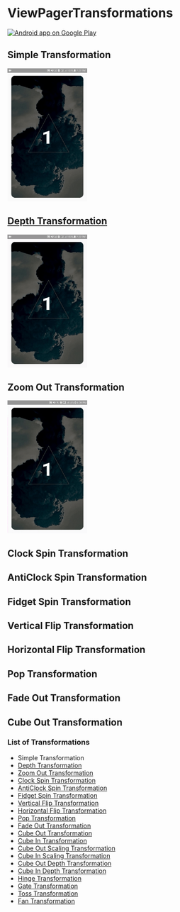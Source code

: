 # ViewPagerTransformations

<a href="https://goo.gl/WXW8Dc">
  <img alt="Android app on Google Play" src="https://developer.android.com/images/brand/en_app_rgb_wo_45.png" />
</a>

## Simple Transformation
<img src="Extras/Simple.gif" width="180" height="300"/>

## [Depth Transformation](https://github.com/dipanshukr/ViewPagerTransformations/wiki/Depth-Transformation)
<img src="Extras/Depth.gif" width="180" height="300"/>

## Zoom Out Transformation
<img src="Extras/Zoom Out.gif" width="180" height="300"/>

## Clock Spin Transformation


## AntiClock Spin Transformation


## Fidget Spin Transformation


## Vertical Flip Transformation


## Horizontal Flip Transformation


## Pop Transformation


## Fade Out Transformation


## Cube Out Transformation


### List of Transformations

* Simple Transformation
* [Depth Transformation](https://github.com/dipanshukr/ViewPagerTransformations/wiki/Depth-Transformation)
* [Zoom Out Transformation](https://github.com/dipanshukr/ViewPagerTransformations/wiki/Zoom-Out-Transformation)
* [Clock Spin Transformation](https://github.com/dipanshukr/ViewPagerTransformations/wiki/Clock-Spin-Transformation)
* [AntiClock Spin Transformation](https://github.com/dipanshukr/ViewPagerTransformations/wiki/AntiClock-Spin-Transformation)
* [Fidget Spin Transformation](https://github.com/dipanshukr/ViewPagerTransformations/wiki/Fidget-Spin-Transformation)
* [Vertical Flip Transformation](https://github.com/dipanshukr/ViewPagerTransformations/wiki/Vertical-Flip-Transformation)
* [Horizontal Flip Transformation](https://github.com/dipanshukr/ViewPagerTransformations/wiki/Horizontal-Flip-Transformation)
* [Pop Transformation](https://github.com/dipanshukr/ViewPagerTransformations/wiki/Pop-Transformation)
* [Fade Out Transformation](https://github.com/dipanshukr/ViewPagerTransformations/wiki/Fade-Out-Transformation)
* [Cube Out Transformation](https://github.com/dipanshukr/ViewPagerTransformations/wiki/Cube-Out-Transformation)
* [Cube In Transformation](https://github.com/dipanshukr/ViewPagerTransformations/wiki/Cube-In-Transformation)
* [Cube Out Scaling Transformation](https://github.com/dipanshukr/ViewPagerTransformations/wiki/Cube-Out-Scaling-Transformation)
* [Cube In Scaling Transformation](https://github.com/dipanshukr/ViewPagerTransformations/wiki/Cube-In-Scaling-Transformation)
* [Cube Out Depth Transformation](https://github.com/dipanshukr/ViewPagerTransformations/wiki/Cube-Out-Depth-Transformation)
* [Cube In Depth Transformation](https://github.com/dipanshukr/ViewPagerTransformations/wiki/Cube-In-Depth-Transformation)
* [Hinge Transformation](https://github.com/dipanshukr/ViewPagerTransformations/wiki/Hinge-Transformation)
* [Gate Transformation](https://github.com/dipanshukr/ViewPagerTransformations/wiki/Gate-Transformation)
* [Toss Transformation](https://github.com/dipanshukr/ViewPagerTransformations/wiki/Toss-Transformation)
* [Fan Transformation](https://github.com/dipanshukr/ViewPagerTransformations/wiki/Fan-Transformation)
